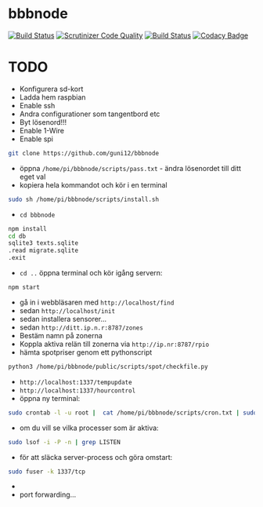 # bbbnode
[![Build Status](https://travis-ci.org/guni12/bbbnode.svg?branch=master)](https://travis-ci.org/guni12/bbbnode) [![Scrutinizer Code Quality](https://scrutinizer-ci.com/g/guni12/bbbnode/badges/quality-score.png?b=master)](https://scrutinizer-ci.com/g/guni12/bbbnode/?branch=master) [![Build Status](https://scrutinizer-ci.com/g/guni12/bbbnode/badges/build.png?b=master)](https://scrutinizer-ci.com/g/guni12/bbbnode/build-status/master) [![Codacy Badge](https://api.codacy.com/project/badge/Grade/b293df61900a45f5afae54b63d759876)](https://www.codacy.com/app/guni12/bbbnode?utm_source=github.com&amp;utm_medium=referral&amp;utm_content=guni12/bbbnode&amp;utm_campaign=Badge_Grade)

# TODO

* Konfigurera sd-kort
* Ladda hem raspbian
* Enable ssh
* Andra configurationer som tangentbord etc
* Byt lösenord!!!
* Enable 1-Wire
* Enable spi
```sh
git clone https://github.com/guni12/bbbnode
```
* öppna `/home/pi/bbbnode/scripts/pass.txt` - ändra lösenordet till ditt eget val
* kopiera hela kommandot och kör i en terminal
```sh
sudo sh /home/pi/bbbnode/scripts/install.sh
```
* `cd bbbnode`

```sh
npm install
cd db
sqlite3 texts.sqlite
.read migrate.sqlite
.exit
```
* `cd ..`
öppna terminal och kör igång servern:
```sh
npm start
```
* gå in i webbläsaren med `http://localhost/find`
* sedan `http://localhost/init`
* sedan installera sensorer...
* sedan `http://ditt.ip.n.r:8787/zones`
* Bestäm namn på zonerna
* Koppla aktiva relän till zonerna via `http://ip.nr:8787/rpio`
* hämta spotpriser genom ett pythonscript
```sh
python3 /home/pi/bbbnode/public/scripts/spot/checkfile.py
```
* `http://localhost:1337/tempupdate`
* `http://localhost:1337/hourcontrol`
* öppna ny terminal:
```sh
sudo crontab -l -u root |  cat /home/pi/bbbnode/scripts/cron.txt | sudo crontab -u root -
```
* om du vill se vilka processer som är aktiva:
```sh
sudo lsof -i -P -n | grep LISTEN
```
* för att släcka server-process och göra omstart:
```sh
sudo fuser -k 1337/tcp
```
*
* port forwarding...
